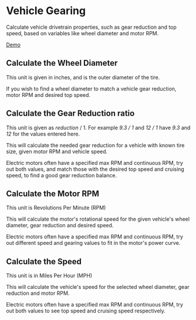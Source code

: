 # Vehicle Gearing

Calculate vehicle drivetrain properties, such as gear reduction and top speed, based on variables like wheel diameter and motor RPM.

[Demo](http://robot54.com/gearing/)

## Calculate the Wheel Diameter
This unit is given in inches, and is the outer diameter of the tire.

If you wish to find a wheel diameter to match a vehicle gear reduction, motor RPM and desired top speed.

## Calculate the Gear Reduction ratio
This unit is given as *reduction* / 1. For example *9.3 / 1* and *12 / 1* have *9.3* and *12* for the values entered here.

This will calculate the needed gear reduction for a vehicle with known tire size, given motor RPM and vehicle speed.

Electric motors often have a specified max RPM and continuous RPM, try out both values, and match those with the desired top speed and cruising speed, to find a good gear reduction balance.

## Calculate the Motor RPM
This unit is Revolutions Per Minute (RPM)

This will calculate the motor's rotational speed for the given vehicle's wheel diameter, gear reduction and desired speed.

Electric motors often have a specified max RPM and continuous RPM, try out different speed and gearing values to fit in the motor's power curve.

## Calculate the Speed
This unit is in Miles Per Hour (MPH)

This will calculate the vehicle's speed for the selected wheel diameter, gear reduction and motor RPM.

Electric motors often have a specified max RPM and continuous RPM, try out both values to see top speed and cruising speed respectively.

